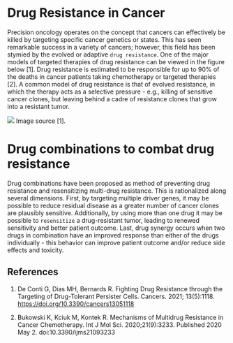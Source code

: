 # Drug Resistance in Cancer 

Precision oncology operates on the concept that cancers can effectively be killed by targeting specific cancer genetics or states. This has seen remarkable success in a variety of cancers; however, this field has been stymied by the evolved or adaptive `drug resistance`. One of the major models of targeted therapies of drug resistance can be viewed in the figure below [1]. Drug resistance is estimated to be responsible for up to 90% of the deaths in cancer patients taking chemotherapy or targeted therapies [2]. A common model of drug resistance is that of evolved resistance, in which the therapy acts as a selective pressure - e.g., killing of sensitive cancer clones, but leaving behind a cadre of resistance clones that grow into a resistant tumor. 

![](https://www.mdpi.com/cancers/cancers-13-01118/article_deploy/html/images/cancers-13-01118-g001.png)
Image source [1]. 

# Drug combinations to combat drug resistance 

Drug combinations have been proposed as method of preventing drug resistance and resensitizing multi-drug resistance. This is rationalized along several dimensions. First, by targeting multiple driver genes, it may be possible to reduce residual disease as a greater number of cancer clones are plausibly sensitive. Additionally, by using more than one drug it may be possible to `resensitize` a drug-resistant tumor, leading to renewed sensitivity and better patient outcome. Last, drug synergy occurs when two drugs in combination have an improved response than either of the drugs individually - this behavior can improve patient outcome and/or reduce side effects and toxicity. 

## References 

1. De Conti G, Dias MH, Bernards R. Fighting Drug Resistance through the Targeting of Drug-Tolerant Persister Cells. Cancers. 2021; 13(5):1118. https://doi.org/10.3390/cancers13051118

2. Bukowski K, Kciuk M, Kontek R. Mechanisms of Multidrug Resistance in Cancer Chemotherapy. Int J Mol Sci. 2020;21(9):3233. Published 2020 May 2. doi:10.3390/ijms21093233